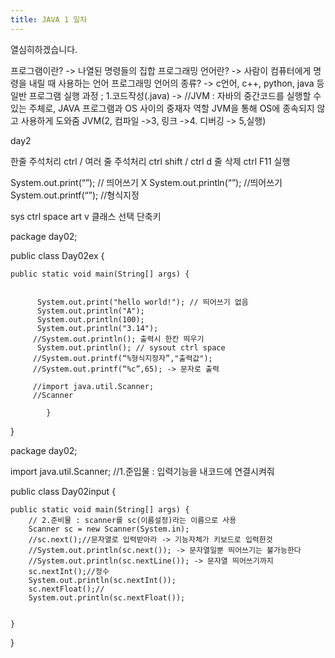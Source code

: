 ```yaml
---
title: JAVA 1 일차
---
```

 열심히하겠습니다.
 
 프로그램이란? -> 나열된 명령들의 집합
프로그래밍 언어란? -> 사람이 컴퓨터에게 명령을 내릴 때 사용하는 언어
프로그래밍 언어의 종류? -> c언어, c++, python, java 등
일반 프로그램 실행 과정 ; 1.코드작성(.java) ->  //JVM : 자바의 중간코드를 실행할 수 있는 주체로, JAVA 프로그램과 OS 사이의 중재자 역할 JVM을 통해 OS에 종속되지 않고 사용하게 도와줌 
JVM(2, 컴파일 ->3, 링크 ->4. 디버깅 -> 5,실행) 



day2 

한줄 주석처리 ctrl /
여러 줄 주석처리 ctrl shift / 
ctrl d 줄 삭제
ctrl F11 실행

System.out.print(“”); // 띄어쓰기 X
System.out.println(“”); //띄어쓰기
System.out.printf(“”); //형식지정

sys ctrl space 
art v 클래스 선택 단축키

package day02;

public class Day02ex {

	public static void main(String[] args) {

		
		  System.out.print("hello world!"); // 띄어쓰기 없음
		  System.out.println("A");
		  System.out.println(100); 
		  System.out.println("3.14");
		 //System.out.println(); 출력시 한칸 띄우기
		  System.out.println(); // sysout ctrl space 
		 //System.out.printf(“%형식지정자”,"출력값");
		 //System.out.printf(“%c”,65); -> 문자로 출력
		  
		 //import java.util.Scanner;
		 //Scanner
		   
			}

}

package day02;

import java.util.Scanner;
//1.준입물 : 입력기능을 내코드에 연결시켜줘

public class Day02input {

	public static void main(String[] args) {
		// 2.준비물 : scanner를 sc(이름설정)라는 이름으로 사용
		Scanner sc = new Scanner(System.in);
		//sc.next();//문자열로 입력받아라 -> 기능자체가 키보드로 입력한것
		//System.out.println(sc.next()); -> 문자열일뿐 띄어쓰기는 불가능한다
		//System.out.println(sc.nextLine()); -> 문자열 띄어쓰기까지
		sc.nextInt();//정수
		System.out.println(sc.nextInt());
		sc.nextFloat();//
		System.out.println(sc.nextFloat());
		

	}

}
